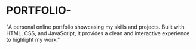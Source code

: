 # PORTFOLIO-
"A personal online portfolio showcasing my skills and projects. Built with HTML, CSS, and JavaScript, it provides a clean and interactive experience to highlight my work."

